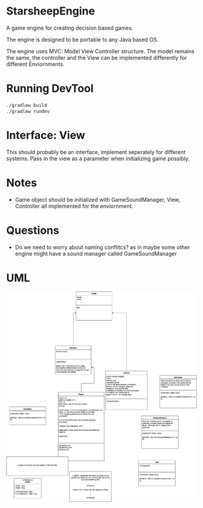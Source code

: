 # StarsheepEngine

A game engine for creating decision based games.

The engine is designed to be portable to any Java based OS.

The engine uses MVC: Model View Controller structure. The model remains the same, the 
controller and the View can be implemented differently for different Enviornments.

# Running DevTool
```
./gradlew build
./gradlew rundev
```

# Interface: View

This should probably be an interface, implement seperately for different systems. 
Pass in the view as a parameter when initializing game possibly.

# Notes

- Game object should be initialized with GameSoundManager, View, Controller all implemented
for the enviornment.

# Questions

- Do we need to worry about naming conflitcs? as in maybe some other engine might have
a sound manager called GameSoundManager

# UML

![UML](notes/UML.png)